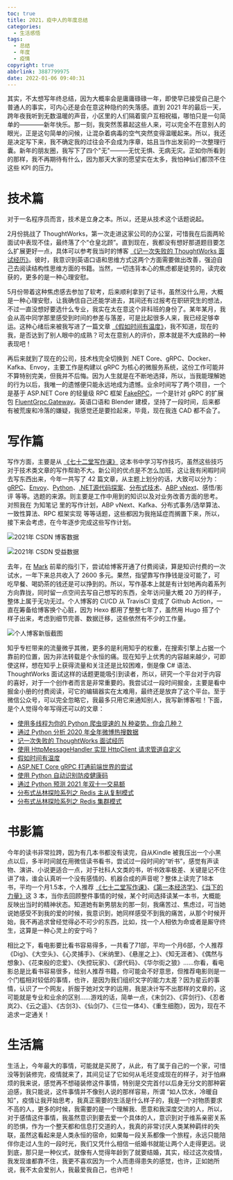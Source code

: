 ```yaml
---
toc: true
title: 2021，疫中人的年度总结
categories:
  - 生活感悟
tags:
  - 总结
  - 年度
  - 疫情
copyright: true
abbrlink: 3887799975
date: 2022-01-06 09:40:31
---
```

其实，不太想写年终总结，因为大概率会是庸庸碌碌一年，即使早已接受自己是个普通人的事实，可内心还是会在意这种隐约的失落感。直到 2021 年的最后一天，跨年夜我听到无数温暖的声音，小区里的人们隔着窗户互相祝福，哪怕只是一句简单的————新年快乐。那一刻，我突然羡慕起这些人来，可以完全不在意别人的眼光，正是这句简单的问候，让混杂着病毒的空气突然变得温暖起来。所以，我还是决定写下来，我不确定我的过往会不会成为序章，姑且当作出发前的一次整理行囊。新年的朋友圈，我写下了四个"无"———无忧无惧、无病无灾。正如你所看到的那样，我不再期待有什么，因为那天大家的愿望实在太多，我怕神仙们都顶不住这些 KPI 的压力。

# 技术篇

对于一名程序员而言，技术是立身之本。所以，还是从技术这个话题说起。

2月份挑战了 ThoughtWorks，第一次走进这家公司的办公室，可惜我在后面两轮面试中表现不佳，最终落了个“仓皇北顾”。直到现在，我都没有想好那道题目要怎么扩展更好一点，具体可以参考我当时的博客 [《记一次失败的 ThoughtWorks 面试经历》](/posts/2837181325/)。彼时，我意识到英语口语和思维方式这两个方面需要做出改善，强迫自己去阅读结构性思维方面的书籍。当然，一切违背本心的焦虑都是徒劳的，读完收获的，更多的是一种心理安慰。

5月份带着这种焦虑感去参加了软考，后来顺利拿到了证书，虽然没什么用，大概是一种心理安慰，让我确信自己还能学进去，其间还有过报考在职研究生的想法，不过一直没想好要选什么专业，我实在太在意这个非科班的身份了。某年某月，我会从高中同学那里感受到时间的参差与落差，可是比起很多人来，我已经足够幸运。这种心绪后来被我写进了一篇文章 [《假如时间有温度》](/posts/2136925853/)，我不知道，现在的我，是否达到了别人眼中的成熟？可太在意别人的评价，原本就是不大成熟的一种表现吧！

再后来就到了现在的公司，技术栈完全切换到 .NET Core、gRPC、Docker、Kafka、Envoy，主要工作是构建以 gRPC 为核心的微服务系统，这份工作可能并不算特别完美，但我并不后悔。因为人生就是在不断地选择，所以，当我能理解她的行为以后，我唯一的遗憾便只能永远地成为遗憾。业余时间写了两个项目，一个是基于 ASP.NET Core 的轻量级 RPC 框架 [FakeRPC](https://github.com/qinyuanpei/FakeRpc)，一个是针对 gRPC 的扩展包 [FluentGrpc.Gateway](https://github.com/qinyuanpei/FluentGrpc.Gateway)。英语口语和 Blender 建模，坚持了一段时间，后来都有被荒废和冷落的嫌疑，我感觉还是要捡起来，毕竟，现在我连 CAD 都不会了。

# 写作篇

写作方面，主要是从 [《七十二堂写作课》](https://book.douban.com/subject/27122346/) 这本书中学习写作技巧，虽然这些技巧对于技术类文章的写作帮助不大。新公司的优点是不怎么加班，这让我有闲暇时间去写东西出来，今年一共写了 42 篇文章，从主题上划分的话，大致可以分为：[gRPC](/tags/gRPC/)、[Envoy](/tags/Envoy/)、[Python](/tags/Python/)、[.NET源代码探案](/tags/源码/)、[分布式技术](/tags/分布式/)、[ABP vNext](/tags/ABP/)、感悟/影评 等等。选题的来源。则主要是工作中用到的知识以及对业务改善方面的思考。对照我在 为知笔记 里的写作计划，ABP vNext、Kafka、分布式事务/选举算法、一致性算法、RPC 框架实现 等等话题，这些都因为我拖延症而搁置下来，所以，接下来会考虑，在今年逐步完成这些写作计划。

![2021年 CSDN 博客数据](2021-Writing-1.png)

![2021年 CSDN 受益数据](2021-Writing-2.png)

去年，在 [Mark](https://webmote.blog.csdn.net/) 前辈的指引下，尝试给博客开通了付费阅读，算是知识付费的一次试水，一年下来总共收入了 2600 多元。果然，指望靠写作挣钱是没可能了，可吃早餐、喝奶茶的钱还是可以挣到的。所以，写作基本上就是有计划地再向着系列方向靠拢，同时留一点空间去写自己想写的东西，全年访问量大概 20 万的样子，整体上属于无功无过。个人博客的 CI/CD 从 TravisCI 变成了 Github Action，一直在筹备给博客换个心脏，因为 Hexo 都用了整整七年了，虽然用 Hugo 搭了个样子出来，考虑到细节完善、数据迁移，这些依然有不少的工作量。

![个人博客新版截图](2021-Writing-3.png)

知乎专栏带来的流量微乎其微，更多的是利用知乎的权重，在搜索引擎上占据一个靠前的位置，因为非法转载是个永恒的痛。现在知乎上优秀的内容越来越少，可即使这样，想在知乎上获得流量和关注还是比较困难，倒是像 C# 语法、ThoughtWorks 面试这样的话题更能吸引到读者，所以，研究一个平台对于内容的喜好，对于一个创作者而言是非常重要的。我尝试过一段时间掘金，主要是看中掘金小册的付费阅读，可它的编辑器实在太难用，最终还是放弃了这个平台。至于微信公众号，可以完全忽略它，我最多只用它来通知别人，我写新博客啦！下面，是个人觉得今年写得还可以的文章：

* [使用多线程为你的 Python 爬虫提速的 N 种姿势，你会几种？](/posts/3247093203/)
* [通过 Python 分析 2020 年全年微博热搜数据](/posts/2758545080/)
* [记一次失败的 ThoughtWorks 面试经历](/posts/2837181325/)
* [使用 HttpMessageHandler 实现 HttpClient 请求管道自定义](/posts/2070070822/)
* [假如时间有温度](/posts/2136925853/)
* [ASP.NET Core gRPC 打通前端世界的尝试](/posts/2167892202/)
* [使用 Python 自动识别防疫健康码](/posts/1509692610/)
* [通过 Python 预测 2021 年双十一交易额](/posts/735074641/)
* [分布式丛林探险系列之 Redis 主从复制模式](/posts/1748863652/)
* [分布式丛林探险系列之 Redis 集群模式](/posts/1213387651/)


# 书影篇
今年的读书非常拉跨，因为有几本书都没有读完，自从Kindle 被我压出一个小黑点以后，多半时间就在用微信读书看书，尝试过一段时间的“听书”，感觉有声读物、演讲、小说更适合一点，对于社科人文类的书，听书效率极差、关键是记不住讲了啥，谁会认真听一个没有感情的、机器合成的声音呢？整体上读完了18本书，平均一个月1.5本，个人推荐 [《七十二堂写作课》](https://book.douban.com/subject/27122346/)、[《第一本经济学》](https://book.douban.com/subject/30176774/)、[《当下的力量》](https://book.douban.com/subject/24758481/)这 3 本，当你去回顾整件事情的时候，某个时间选择读某一本书，大概能反映出当时的精神状态。知道她有新男朋友的那一刻，我痛苦过、焦虑过，可当她说她感受不到我的爱的时候，我意识到，她同样感受不到我的痛苦，从那个时候开始，我不再追求曾经觉得必不可少的东西，比如，找一个人相依为命或者是厮守终生，这算是一种心灵上的安宁吗？

相比之下，看电影要比看书容易得多，一共看了71部，平均一个月6部，个人推荐 《Dig》、《大空头》、《心灵捕手》、《米纳里》、《悬崖之上》、《知无涯者》、《偶然与想象》、《花束般的恋爱》、《失控玩家》、《源代码》、《华尔街之狼》……你看，看电影总是比看书容易很多，给别人推荐书籍，你可能会不好意思，但推荐电影则是一个门槛相对较低的事情，也许，是因为我们组织文字的能力太差？因为星云的事情，认识了一个网友，折服于她对文字的运用，我是决计写不出那样的文章的，这可能就是专业和业余的区别……游戏的话，简单一点，《末剑2》、《弈剑行》、《忍者岚2》、《云之遥》、《古剑3》、《仙剑7》、《三位一体4》、《重生细胞》，因为，现在不追求一定通关！

# 生活篇
生活上，今年最大的事情，可能就是买房了，从此，有了属于自己的一个家，可惜没等到装修完，疫情就来了，其间见证了它如何从毛坯变成现在的样子，对于怕麻烦的我来说，感觉再不想碰装修这件事情，特别是交完首付以后身无分文的那种窘迫感，我只能说，这件事情并不像别人说的那样容易，所谓 “如人饮水，冷暖自知”，疫情让我开始思考，我真正需要的生活是什么样子的，我是一个对物质要求不高的人，更多的时候，我需要的是一个理解我、愿意和我深度交流的人，所以，对于感情这件事情，我虽然意识到要去爱一个具体的人，意识到对于维系亲密关系的恐惧，作为一个整天都和信息打交道的人，我真的非常讨厌人类某种羁绊的失联，虽然这看起来是人类永恒的宿命，如果每一段关系都像一个旅程，永远只能陪伴你走过人生的一段时光，我们又凭什么相信一纸婚书就能让两个人走得更远。说到底，那只是一种仪式，就像有人觉得年龄到了就要结婚，其实，经过这次疫情，我发现谁都靠不住，我更不喜欢因为一个人而患得患失的感觉，也许，正如她所说，我不太会爱别人，我最爱我自己，也许吧！

